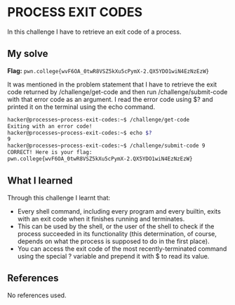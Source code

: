 # PROCESS EXIT CODES
In this challenge I have to retrieve an exit code of a process.

## My solve
**Flag:** `pwn.college{wvF6OA_0twR8VSZ5kXu5cPymX-2.QX5YDO1wiN4EzNzEzW}`

It was mentioned in the problem statement that I have to  retrieve the exit code returned by /challenge/get-code and then run /challenge/submit-code with that error code as an argument. I read the error code using $? and printed it on the terminal using the echo command.
```bash
hacker@processes~process-exit-codes:~$ /challenge/get-code
Exiting with an error code!
hacker@processes~process-exit-codes:~$ echo $?
9
hacker@processes~process-exit-codes:~$ /challenge/submit-code 9
CORRECT! Here is your flag:
pwn.college{wvF6OA_0twR8VSZ5kXu5cPymX-2.QX5YDO1wiN4EzNzEzW}
```

## What I learned
Through this challenge I learnt that:
-  Every shell command, including every program and every builtin, exits with an exit code when it finishes running and terminates.
- This can be used by the shell, or the user of the shell to check if the process succeeded in its functionality (this determination, of course, depends on what the process is supposed to do in the first place).
- You can access the exit code of the most recently-terminated command using the special ? variable and prepend it with $ to read its value.

## References
No references used.

